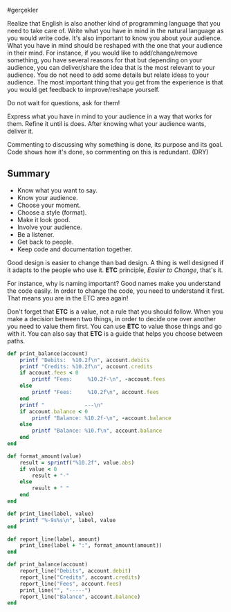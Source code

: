 #gerçekler 

Realize that English is also another kind of programming language that you need to take care of. Write what you have in mind in the natural language as you would write code. It's also important to know you about your audience. What you have in mind should be reshaped with the one that your audience in their mind. For instance, if you would like to add/change/remove something, you have several reasons for that but depending on your audience, you can deliver/share the idea that is the most relevant to your audience. You do not need to add some details but relate ideas to your audience. The most important thing that you get from the experience is that you would get feedback to improve/reshape yourself.

Do not wait for questions, ask for them!


Express what you have in mind to your audience in a way that works for them. Refine it until is does. After knowing what your audience wants, deliver it.


Commenting to discussing why something is done, its purpose and its goal. Code shows how it's done, so commenting on this is redundant. (DRY)


## Summary
* Know what you want to say.
* Know your audience.
* Choose your moment.
* Choose a style (format).
* Make it look good.
* Involve your audience.
* Be a listener.
* Get back to people.
* Keep code and documentation together.


Good design is easier to change than bad design. A thing is well designed if it adapts to the people who use it. **ETC** principle, *Easier to Change*, that's it.

For instance, why is naming important? Good names make you understand the code easily. In order to change the code, you need to understand it first. That means you are in the ETC area again!


Don't forget that **ETC** is a value, not a rule that you should follow. When you make a decision between two things, in order to decide one over another you need to value them first. You can use **ETC** to value those things and go with it. You can also say that **ETC** is a guide that helps you choose between paths.


```ruby
def print_balance(account)
	printf "Debits:  %10.2f\n", account.debits
	printf "Credits: %10.2f\n", account.credits
	if account.fees < 0
		printf "Fees:     %10.2f-\n", -account.fees
	else
		printf "Fees:     %10.2f\n", account.fees
	end
	printf "             ---\n"
	if account.balance < 0
		printf "Balance: %10.2f-\n", -account.balance
	else
		printf "Balance: %10.f\n", account.balance
	end
end
```

```ruby
def format_amount(value)
	result = sprintf("%10.2f", value.abs)
	if value < 0
		result + "-"
	else
		result + " "
	end
end

def print_line(label, value)
	printf "%-9s%s\n", label, value
end

def report_line(label, amount)
	print_line(label + ":", format_amount(amount))
end

def print_balance(account)
	report_line("Debits", account.debit)
	report_line("Credits", account.credits)
	report_line("Fees", account.fees)
	print_line("", "-----")
	report_line("Balance", account.balance)
end
```